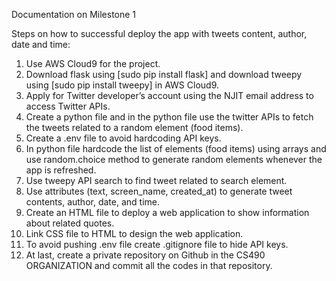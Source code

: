 Documentation on Milestone 1

Steps on how to successful deploy the app with tweets content, author, date and time:  
1.	Use AWS Cloud9 for the project. 
2.	Download flask using [sudo pip install flask] and download tweepy using [sudo pip install tweepy] in AWS Cloud9.  
3.	Apply for Twitter developer’s account using the NJIT email address to access Twitter APIs.
4.	Create a python file and in the python file use the twitter APIs to fetch the tweets related to a random element (food items).
5.  Create a .env file to avoid hardcoding API keys.
6.	In python file hardcode the list of elements (food items) using arrays and use random.choice method to generate random elements whenever the app is refreshed.
7.	Use tweepy API search to find tweet related to search element.   
8.	Use attributes (text, screen_name, created_at) to generate tweet contents, author, date, and time.   
9.	Create an HTML file to deploy a web application to show information about related quotes.
10.	Link CSS file to HTML to design the web application.
11.	To avoid pushing .env file create .gitignore file to hide API keys.
12.	At last, create a private repository on Github in the CS490 ORGANIZATION and commit all the codes in that repository. 
